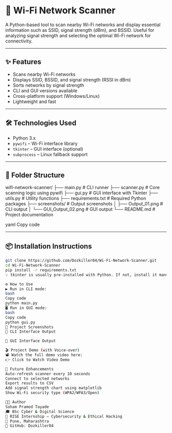 # 📶 Wi-Fi Network Scanner

A Python-based tool to scan nearby Wi-Fi networks and display essential information such as SSID, signal strength (dBm), and BSSID. Useful for analyzing signal strength and selecting the optimal Wi-Fi network for connectivity.

---

## ✨ Features

- Scans nearby Wi-Fi networks  
- Displays SSID, BSSID, and signal strength (RSSI in dBm)  
- Sorts networks by signal strength  
- CLI and GUI versions available  
- Cross-platform support (Windows/Linux)  
- Lightweight and fast  

---

## 🛠️ Technologies Used

- Python 3.x  
- `pywifi` – Wi-Fi interface library  
- `tkinter` – GUI interface (optional)  
- `subprocess` – Linux fallback support  

---

## 📁 Folder Structure

wifi-network-scanner/
├── main.py # CLI runner
├── scanner.py # Core scanning logic using pywifi
├── gui.py # GUI interface with Tkinter
├── utils.py # Utility functions
├── requirements.txt # Required Python packages
├── screenshots/ # Output screenshots
│ ├── Output_01.png # CLI output
│ └── GUI_Output_02.png # GUI output
└── README.md # Project documentation

yaml
Copy code

---

## 📦 Installation Instructions

```bash
git clone https://github.com/Dozkiller04/Wi-Fi-Network-Scanner.git
cd Wi-Fi-Network-Scanner
pip install -r requirements.txt
💡 tkinter is usually pre-installed with Python. If not, install it manually.

⚙️ How to Use
▶️ Run in CLI mode:
bash
Copy code
python main.py
🖥️ Run in GUI mode:
bash
Copy code
python gui.py
📸 Project Screenshots
🔹 CLI Interface Output

🔹 GUI Interface Output

🎬 Project Demo (with Voice-over)
📽️ Watch the full demo video here:
👉 Click to Watch Video Demo

🚀 Future Enhancements
Auto-refresh scanner every 10 seconds
Connect to selected networks
Export results to CSV
Add signal strength chart using matplotlib
Show Wi-Fi security type (WPA2/WPA3/Open)

👨‍💻 Author
Soham Pramod Tayade
🎓 BSc Cyber & Digital Science
🏢 RISE Internship – Cybersecurity & Ethical Hacking
📍 Pune, Maharashtra
🔗 GitHub: Dozkiller04
